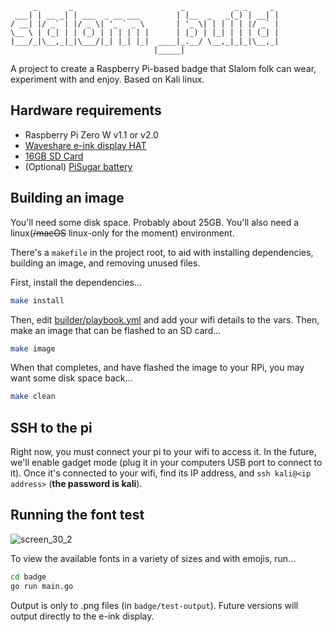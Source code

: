 ```
     _       _                        _           _ _     _ 
 ___| | __ _| | ___  _ __ ___        | |__  _   _(_) | __| |
/ __| |/ _` | |/ _ \| '_ ` _ \       | '_ \| | | | | |/ _` |
\__ \ | (_| | | (_) | | | | | |      | |_) | |_| | | | (_| |
|___/_|\__,_|_|\___/|_| |_| |_|  ____|_.__/ \__,_|_|_|\__,_|
                                |_____|  
```

A project to create a Raspberry Pi-based badge that Slalom folk can wear, experiment with and enjoy. Based on Kali linux.

## Hardware requirements

- Raspberry Pi Zero W v1.1 or v2.0
- [Waveshare e-ink display HAT](https://www.pishop.ca/product/250x122-2-13inch-e-ink-display-hat-for-raspberry-pi/)
- [16GB SD Card](https://www.amazon.ca/Sandisk-Ultra-Micro-UHS-I-Adapter/dp/B073K14CVB/ref=sr_1_9?dchild=1&keywords=16gb+sd+card&qid=1634089895&sr=8-9)
- (Optional) [PiSugar battery](https://www.pisugar.com/) 


## Building an image

You'll need some disk space. Probably about 25GB. You'll also need a linux(~~/macOS~~ linux-only for the moment) environment.

There's a `makefile` in the project root, to aid with installing dependencies, building an image, and removing unused files.

First, install the dependencies...
```bash
make install
```
Then, edit [builder/playbook.yml](builder/playbook.yml) and add your wifi details to the vars. Then, make an image that can be flashed to an SD card...
```bash
make image
```

When that completes, and have flashed the image to your RPi, you may want some disk space back...

```bash
make clean
```

## SSH to the pi

Right now, you must connect your pi to your wifi to access it. In the future, we'll enable gadget mode (plug it in your computers USB port to connect to it). Once it's connected to your wifi, find its IP address, and `ssh kali@<ip address>` (**the password is kali**).

## Running the font test

![screen_30_2](https://user-images.githubusercontent.com/690117/140634122-9948f6ce-9dfb-441e-8b1d-4a6f6a110f96.png)

To view the available fonts in a variety of sizes and with emojis, run...
```bash
cd badge
go run main.go
```
Output is only to .png files (in `badge/test-output`). Future versions will output directly to the e-ink display.
